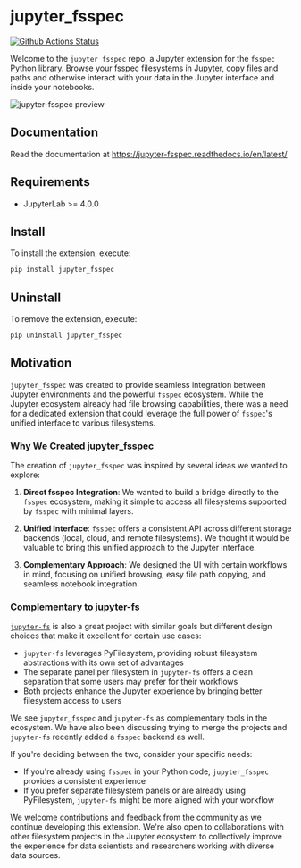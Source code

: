 # jupyter_fsspec

[![Github Actions Status](https://github.com/fsspec/jupyter-fsspec/workflows/Build/badge.svg)](https://github.com/fsspec/jupyter-fsspec/actions/workflows/build.yml)

Welcome to the `jupyter_fsspec` repo, a Jupyter extension for the `fsspec` Python library.
Browse your fsspec filesystems in Jupyter, copy files and paths and otherwise interact with
your data in the Jupyter interface and inside your notebooks.

![jupyter-fsspec preview](docs/_static/jupyter-fsspec.png)

## Documentation

Read the documentation at https://jupyter-fsspec.readthedocs.io/en/latest/

## Requirements

- JupyterLab >= 4.0.0

## Install

To install the extension, execute:

```bash
pip install jupyter_fsspec
```

## Uninstall

To remove the extension, execute:

```bash
pip uninstall jupyter_fsspec
```

## Motivation

`jupyter_fsspec` was created to provide seamless integration between Jupyter
environments and the powerful `fsspec` ecosystem. While the Jupyter ecosystem
already had file browsing capabilities, there was a need for a dedicated extension
that could leverage the full power of `fsspec`'s unified interface to various
filesystems.

### Why We Created jupyter_fsspec

The creation of `jupyter_fsspec` was inspired by several ideas we wanted to explore:

1. **Direct fsspec Integration**: We wanted to build a bridge directly to the
   `fsspec` ecosystem, making it simple to access all filesystems supported by
   `fsspec` with minimal layers.

2. **Unified Interface**: `fsspec` offers a consistent API across different storage
   backends (local, cloud, and remote filesystems). We thought it would be valuable
   to bring this unified approach to the Jupyter interface.

3. **Complementary Approach**: We designed the UI with certain workflows in mind,
   focusing on unified browsing, easy file path copying, and seamless notebook
   integration.

### Complementary to jupyter-fs

[`jupyter-fs`](https://github.com/jpmorganchase/jupyter-fs) is also a great project
with similar goals but different design choices that make it excellent for certain
use cases:

- `jupyter-fs` leverages PyFilesystem, providing robust filesystem abstractions
  with its own set of advantages
- The separate panel per filesystem in `jupyter-fs` offers a clean separation that
  some users may prefer for their workflows
- Both projects enhance the Jupyter experience by bringing better filesystem access
  to users

We see `jupyter_fsspec` and `jupyter-fs` as complementary tools in the ecosystem.
We have also been discussing trying to merge the projects and `jupyter-fs` recently
added a `fsspec` backend as well.

If you're deciding between the two, consider your specific needs:

- If you're already using `fsspec` in your Python code, `jupyter_fsspec` provides a
  consistent experience
- If you prefer separate filesystem panels or are already using PyFilesystem,
  `jupyter-fs` might be more aligned with your workflow

We welcome contributions and feedback from the community as we continue developing
this extension. We're also open to collaborations with other filesystem projects in
the Jupyter ecosystem to collectively improve the experience for data scientists and
researchers working with diverse data sources.
